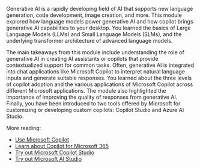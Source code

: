 Generative AI is a rapidly developing field of AI that supports new language generation, code development, image creation, and more. This module explored how language models power generative AI and how copilot brings generative AI capabilities to your desktop. You learned the basics of Large Language Models (LLMs) and Small Language Models (SLMs), and the underlying transformer architecture of advanced language models.

The main takeaways from this module include understanding the role of generative AI in creating AI assistants or copilots that provide contextualized support for common tasks. Often, generative AI is integrated into chat applications like Microsoft Copilot to interpret natural language inputs and generate suitable responses. You learned about the three levels of copilot adoption and the various applications of Microsoft Copilot across different Microsoft applications. The module also highlighted the importance of improving the quality of responses from generative AI. Finally, you have been introduced to two tools offered by Microsoft for customizing or developing custom copilots: Copilot Studio and Azure AI Studio.

More reading:
- [Use Microsoft Copilot](https://copilot.microsoft.com/)
- [Learn about Copilot for Microsoft 365](https://adoption.microsoft.com/copilot/)
- [Try out Microsoft Copilot Studio](https://www.microsoft.com/microsoft-copilot/microsoft-copilot-studio/)
- [Try out Microsoft AI Studio](https://azure.microsoft.com/products/ai-studio/)


